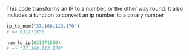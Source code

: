 This code transforms an IP to a number, or the other way round.
It also includes a function to convert an ip number to a binary number

```ruby
ip_to_num("37.160.113.170")
# => 631271850

num_to_ip(631271850)
# => "37.160.113.170"
```
